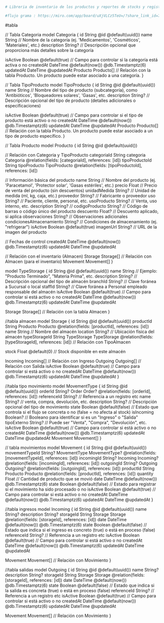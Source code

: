 ```bash

# Libreria de inventario de los productos y reportes de stocks y registro de ingresos salidas y stocks.

#flujo grama : https://miro.com/app/board/uXjVLCz5TeU=/?share_link_id=745684739583


```

#tabla

// Tabla Categoria
model Categoria {
id String @id @default(uuid())
name String // Nombre de la categoría (ej. 'Medicamentos', 'Cosméticos', 'Materiales', etc.)
description String? // Descripción opcional que proporciona más detalles sobre la categoría

isActive Boolean @default(true) // Campo para controlar si la categoría está activa o no
createdAt DateTime @default(now()) @db.Timestamptz(6)
updatedAt DateTime @updatedAt
Producto Producto[] // Relación con la tabla Producto. Un producto puede estar asociado a una categoría.
}

// Tabla TipoProducto
model TipoProducto {
id String @id @default(uuid())
name String // Nombre del tipo de producto (subcategoría), como 'Antibióticos', 'Bloqueadores solares', 'Gasas', etc.
description String? // Descripción opcional del tipo de producto (detalles adicionales o especificaciones)

isActive Boolean @default(true) // Campo para controlar si el tipo de producto está activo o no
createdAt DateTime @default(now()) @db.Timestamptz(6)
updatedAt DateTime @updatedAt
Producto Producto[] // Relación con la tabla Producto. Un producto puede estar asociado a un tipo de producto específico.
}

// Tabla Producto
model Producto {
id String @id @default(uuid())

// Relación con Categoria y TipoProducto
categoriaId String
categoria Categoria @relation(fields: [categoriaId], references: [id])
tipoProductoId String
tipoProducto TipoProducto @relation(fields: [tipoProductoId], references: [id])

// Información básica del producto
name String // Nombre del producto (ej. 'Paracetamol', 'Protector solar', 'Gasas estériles', etc.)
precio Float // Precio de venta del producto (sin descuentos)
unidadMedida String? // Unidad de medida (ml, kg, caja, etc.)
proveedor String? // Fabricante o proveedor
uso String? // Paciente, cliente, personal, etc.
usoProducto String? // Venta, uso interno, etc.
description String? //
codigoProducto String? // Código de barras o código único del producto
descuento Float? // Descuento aplicado, si aplica
observaciones String? // Observaciones adicionales
condicionesAlmacenamiento String? // Condiciones de almacenamiento (ej. "refrigerar")
isActive Boolean @default(true)
imagenUrl String? // URL de la imagen del producto

// Fechas de control
createdAt DateTime @default(now()) @db.Timestamptz(6)
updatedAt DateTime @updatedAt

// Relación con el inventario (Almacen)
Storage Storage[] // Relación con Almacen (para el inventario)
Movement Movement[]
}

model TypeStorage {
id String @id @default(uuid())
name String // Ejemplo: "Producto Terminado", "Materia Prima", etc.
description String? // Descripción opcional del tipo de almacén
branchId String? // Clave foránea a Sucursal o local
staffId String? // Clave foránea a Personal empleado responsable del almacén
isActive Boolean @default(true) // Campo para controlar si está activo o no
createdAt DateTime @default(now()) @db.Timestamptz(6)
updatedAt DateTime @updatedAt

Storage Storage[] // Relación con la tabla Almacen
}

//tabla almacen
model Storage {
id String @id @default(uuid())
productId String
Producto Producto @relation(fields: [productId], references: [id])
name String // Nombre del almacén
location String? // Ubicación física del almacén
typeStorageId String
TypeStorage TypeStorage @relation(fields: [typeStorageId], references: [id]) // Relación con TipoAlmacen

stock Float @default(0) // Stock disponible en este almacén

Incoming Incoming[] // Relación con Ingreso
Outgoing Outgoing[] // Relación con Salida
isActive Boolean @default(true) // Campo para controlar si está activo o no
createdAt DateTime @default(now()) @db.Timestamptz(6)
updatedAt DateTime @updatedAt
}

//tabla tipo movimiento
model MovementType {
id String @id @default(uuid())
orderId String?
Order Order? @relation(fields: [orderId], references: [id])
referenceId String? // Referencia a un registro etc
name String? // venta, compra, devolución, etc.
description String? // Descripción opcional del tipo de movimiento
state Boolean @default(false) // Estado que controla si el flujo se concreta o no (false = no afecta al stock)
isIncoming Boolean? // Booleano para identificar si es un "Ingreso" o "Salida"
tipoExterno String? // Puede ser "Venta", "Compra", "Devolución", etc.
isActive Boolean @default(true) // Campo para controlar si está activo o no
createdAt DateTime @default(now()) @db.Timestamptz(6)
updatedAt DateTime @updatedAt
Movement Movement[]
}

// tabla movimientos
model Movement {
id String @id @default(uuid())
movementTypeId String?
MovementType MovementType? @relation(fields: [movementTypeId], references: [id])
incomingId String?
Incoming Incoming? @relation(fields: [incomingId], references: [id])
outgoingId String?
Outgoing Outgoing? @relation(fields: [outgoingId], references: [id])
productId String
Producto Producto @relation(fields: [productId], references: [id])
quantity Float // Cantidad de producto que se movió
date DateTime @default(now()) @db.Timestamptz(6)
state Boolean @default(false) // Estado para registrar si el movimiento ha sido procesado o no
isActive Boolean @default(true) // Campo para controlar si está activo o no
createdAt DateTime @default(now()) @db.Timestamptz(6)
updatedAt DateTime @updatedAt
}

//tabla ingresos
model Incoming {
id String @id @default(uuid())
name String?
description String?
storageId String
Storage Storage @relation(fields: [storageId], references: [id])
date DateTime @default(now()) @db.Timestamptz(6)
state Boolean @default(false) // Estado que indica si el ingreso es concreto (true) o está en proceso (false)
referenceId String? // Referencia a un registro etc
isActive Boolean @default(true) // Campo para controlar si está activo o no
createdAt DateTime @default(now()) @db.Timestamptz(6)
updatedAt DateTime @updatedAt

Movement Movement[] // Relación con Movimiento
}

//tabla salidas
model Outgoing {
id String @id @default(uuid())
name String?
description String?
storageId String
Storage Storage @relation(fields: [storageId], references: [id])
date DateTime @default(now()) @db.Timestamptz(6)
state Boolean @default(false) // Estado que indica si la salida es concreta (true) o está en proceso (false)
referenceId String? // Referencia a un registro etc
isActive Boolean @default(true) // Campo para controlar si está activo o no
createdAt DateTime @default(now()) @db.Timestamptz(6)
updatedAt DateTime @updatedAt

Movement Movement[] // Relación con Movimiento
}
